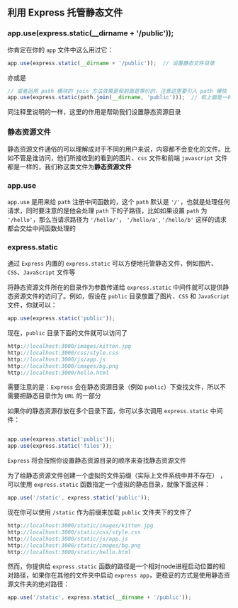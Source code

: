 ## 利用 Express 托管静态文件

### app.use(express.static(__dirname + '/public'));

你肯定在你的 `app` 文件中这么用过它：

```js
app.use(express.static(__dirname + '/public'));  // 设置静态文件目录
```

亦或是

```js
// 或者运用 path 模块的 join 方法效果是和前面是等价的，注意这里要引入 path 模块
app.use(express.static(path.join(__dirname, 'public')));  // 和上面是一样的
```

同注释里说明的一样，这里的作用是帮助我们设置静态资源目录

### 静态资源文件

静态资源文件通俗的可以理解成对于不同的用户来说，内容都不会变化的文件。比如不管是谁访问，他们所接收到的看到的图片、`css` 文件和前端 `javascript` 文件都是一样的，我们称这类文件为**静态资源文件**

### app.use

`app.use` 是用来给 `path` 注册中间函数的，这个 `path` 默认是 `'/'`，也就是处理任何请求，同时要注意的是他会处理 `path` 下的子路径，比如如果设置 `path` 为 `'/hello'`，那么当请求路径为 `'/hello/'`， `'/hello/a'`, `'/hello/b'` 这样的请求都会交给中间函数处理的

### express.static

通过 `Express` 内置的 ```express.static``` 可以方便地托管静态文件，例如图片、`CSS`、`JavaScript` 文件等

将静态资源文件所在的目录作为参数传递给 ```express.static``` 中间件就可以提供静态资源文件的访问了。例如，假设在 `public` 目录放置了图片、`CSS` 和 `JavaScript` 文件，你就可以：

```js
app.use(express.static('public'));
```

现在，`public` 目录下面的文件就可以访问了

```js
http://localhost:3000/images/kitten.jpg
http://localhost:3000/css/style.css
http://localhost:3000/js/app.js
http://localhost:3000/images/bg.png
http://localhost:3000/hello.html
```

需要注意的是：`Express` 会在静态资源目录（例如 `public`）下查找文件，所以不需要把静态目录作为 `URL` 的一部分

如果你的静态资源存放在多个目录下面，你可以多次调用 `express.static` 中间件：

```js

app.use(express.static('public'));
app.use(express.static('files'));

```

`Express` 将会按照你设置静态资源目录的顺序来查找静态资源文件

为了给静态资源文件创建一个虚拟的文件前缀（实际上文件系统中并不存在） ，可以使用 ```express.static``` 函数指定一个虚拟的静态目录，就像下面这样：

```js
app.use('/static', express.static('public'));
```

现在你可以使用 `/static` 作为前缀来加载 `public` 文件夹下的文件了

```js
http://localhost:3000/static/images/kitten.jpg
http://localhost:3000/static/css/style.css
http://localhost:3000/static/js/app.js
http://localhost:3000/static/images/bg.png
http://localhost:3000/static/hello.html
```

然而，你提供给 ```express.static``` 函数的路径是一个相对node进程启动位置的相对路径，如果你在其他的文件夹中启动 `express app`，更稳妥的方式是使用静态资源文件夹的绝对路径： 

```js
app.use('/static', express.static(__dirname + '/public'));
```
